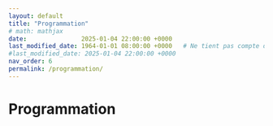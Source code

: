```yaml
---
layout: default
title: "Programmation"
# math: mathjax
date:               2025-01-04 22:00:00 +0000
last_modified_date: 1964-01-01 08:00:00 +0000   # Ne tient pas compte de cette page dans les pages récemment mises à jour
#last_modified_date: 2025-01-04 22:00:00 +0000
nav_order: 6
permalink: /programmation/
---
```


# Programmation

